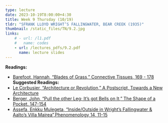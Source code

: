 ```yaml
---
type: lecture
date: 2023-10-19T8:00:00+4:30
title: Week 9 Thursday (10/19)
tldr: "SFRANK LLOYD WRIGHT’S FALLINGWATER, BEAR CREEK (1935)"
thumbnail: /static_files/TN/9.2.jpg
links: 
    # - url: /l1.pdf
    #   name: codes
    - url: /lectures_pdfs/9.2.pdf
      name: lecture slides
---
```

**Readings:**
- [Barefoot, Hannah, “Blades of Grass,” Connective Tissues, 169 - 178](/readings_pdfs/week2/TH/r1.pdf)
**Suggested Readings:**
- [Le Corbusier, “Architecture or Revolution,” A Postscript, Towards a New Architecture](/readings_pdfs/week2/TH/r2.pdf)
- [Berger, John, “Pull the other Leg; It’s got Bells on It,” The Shape of a Pocket. 147-154](/readings_pdfs/week2/TH/r3.pdf)
- [Assefa, Enkku Mulegeta, “Inside/Outside in Wright’s Fallingwater & Aalto’s Villa Mairea”,Phenomenology 14, 11-15](/readings_pdfs/week2/TH/r4.pdf)


